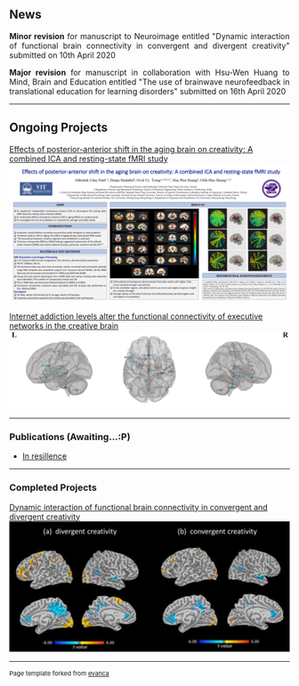 ## News

<p align="justify">
  <b>Minor revision</b> for manuscript to Neuroimage entitled "Dynamic interaction of functional brain connectivity in convergent and divergent creativity" submitted on 10th April 2020
</p>

<p align="justify">
<b>Major revision</b> for manuscript in collaboration with Hsu-Wen Huang to Mind, Brain and Education entitled "The use of brainwave neurofeedback in translational education for learning disorders" submitted on 16th April 2020
</p>

---

## Ongoing Projects 

[Effects of posterior-anterior shift in the aging brain on creativity: A combined ICA and resting-state fMRI study](/pdf/CNS_poster.pdf)
<img src="images/Project2.png"/>


[Internet addiction levels alter the functional connectivity of executive networks in the creative brain](/sample_page2)
<img src="images/Project3.png"/>

---

### Publications (Awaiting...:P)

- [In resillence](https://phdinahundredsteps.com/2016/08/09/building-researcher-resilience/)

---

### Completed Projects

[Dynamic interaction of functional brain connectivity in convergent and divergent creativity](/sample_page)<img src="images/Project1.png"/>

---
<p style="font-size:11px">Page template forked from <a href="https://github.com/evanca/quick-portfolio">evanca</a></p>
<!-- Remove above link if you don't want to attibute -->
